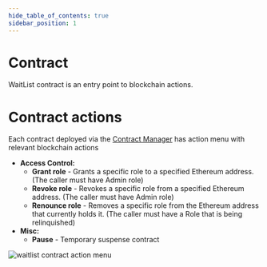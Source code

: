 ```yaml
---
hide_table_of_contents: true
sidebar_position: 1
---
```


# Contract

WaitList contract is an entry point to blockchain actions.

# Contract actions

Each contract deployed via the [Contract Manager](/admin/miscellaneous/contract-manager.md) has
action menu with relevant blockchain actions

- **Access Control:**
    - **Grant role** - Grants a specific role to a specified Ethereum address. (The caller must have Admin role)
    - **Revoke role** - Revokes a specific role from a specified Ethereum address. (The caller must have Admin role)
    - **Renounce role** - Removes a specific role from the Ethereum address that currently holds it. (The caller must have a Role that is being relinquished)
- **Misc:**
    - **Pause** - Temporary suspense contract

![waitlist contract action menu](/img/admin/mechanics-simple/wait-list/contract_actions.png)

